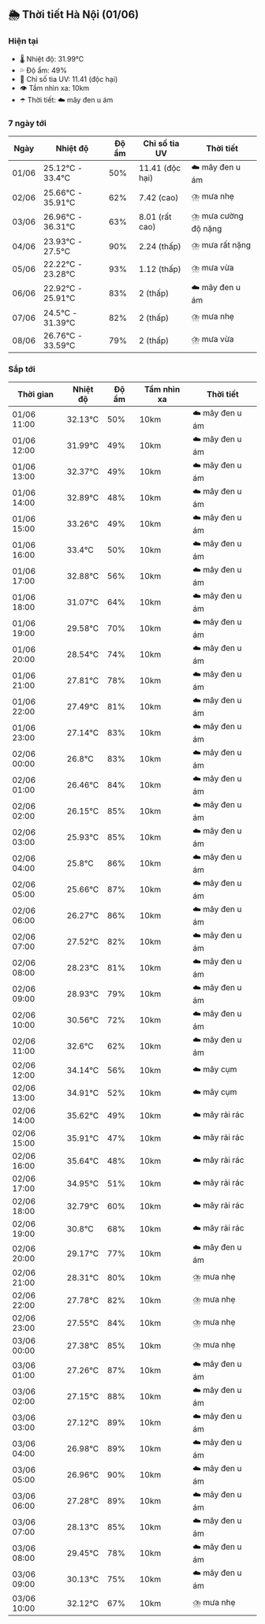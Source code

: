 ## 🌦️ Thời tiết Hà Nội (01/06)

### Hiện tại

- 🌡️ Nhiệt độ: 31.99℃
- 💦 Độ ẩm: 49%
- 🌟 Chỉ số tia UV: 11.41 (độc hại)
- 👁️ Tầm nhìn xa: 10km
- ☂️ Thời tiết: ☁️ mây đen u ám

### 7 ngày tới

| Ngày | Nhiệt độ | Độ ẩm | Chỉ số tia UV | Thời tiết |
| --- | --- | --- | --- | --- |
| 01/06 | 25.12℃ - 33.4℃ | 50% | 11.41 (độc hại) | ☁️ mây đen u ám |
| 02/06 | 25.66℃ - 35.91℃ | 62% | 7.42 (cao) | ⛈️ mưa nhẹ |
| 03/06 | 26.96℃ - 36.31℃ | 63% | 8.01 (rất cao) | ⛈️ mưa cường độ nặng |
| 04/06 | 23.93℃ - 27.5℃ | 90% | 2.24 (thấp) | ⛈️ mưa rất nặng |
| 05/06 | 22.22℃ - 23.28℃ | 93% | 1.12 (thấp) | ⛈️ mưa vừa |
| 06/06 | 22.92℃ - 25.91℃ | 83% | 2 (thấp) | ☁️ mây đen u ám |
| 07/06 | 24.5℃ - 31.39℃ | 82% | 2 (thấp) | ⛈️ mưa nhẹ |
| 08/06 | 26.76℃ - 33.59℃ | 79% | 2 (thấp) | ⛈️ mưa vừa |

### Sắp tới

| Thời gian | Nhiệt độ | Độ ẩm | Tầm nhìn xa | Thời tiết |
| --- | --- | --- | --- | --- |
| 01/06 11:00 | 32.13℃ | 50% | 10km | ☁️ mây đen u ám |
| 01/06 12:00 | 31.99℃ | 49% | 10km | ☁️ mây đen u ám |
| 01/06 13:00 | 32.37℃ | 49% | 10km | ☁️ mây đen u ám |
| 01/06 14:00 | 32.89℃ | 48% | 10km | ☁️ mây đen u ám |
| 01/06 15:00 | 33.26℃ | 49% | 10km | ☁️ mây đen u ám |
| 01/06 16:00 | 33.4℃ | 50% | 10km | ☁️ mây đen u ám |
| 01/06 17:00 | 32.88℃ | 56% | 10km | ☁️ mây đen u ám |
| 01/06 18:00 | 31.07℃ | 64% | 10km | ☁️ mây đen u ám |
| 01/06 19:00 | 29.58℃ | 70% | 10km | ☁️ mây đen u ám |
| 01/06 20:00 | 28.54℃ | 74% | 10km | ☁️ mây đen u ám |
| 01/06 21:00 | 27.81℃ | 78% | 10km | ☁️ mây đen u ám |
| 01/06 22:00 | 27.49℃ | 81% | 10km | ☁️ mây đen u ám |
| 01/06 23:00 | 27.14℃ | 83% | 10km | ☁️ mây đen u ám |
| 02/06 00:00 | 26.8℃ | 83% | 10km | ☁️ mây đen u ám |
| 02/06 01:00 | 26.46℃ | 84% | 10km | ☁️ mây đen u ám |
| 02/06 02:00 | 26.15℃ | 85% | 10km | ☁️ mây đen u ám |
| 02/06 03:00 | 25.93℃ | 85% | 10km | ☁️ mây đen u ám |
| 02/06 04:00 | 25.8℃ | 86% | 10km | ☁️ mây đen u ám |
| 02/06 05:00 | 25.66℃ | 87% | 10km | ☁️ mây đen u ám |
| 02/06 06:00 | 26.27℃ | 86% | 10km | ☁️ mây đen u ám |
| 02/06 07:00 | 27.52℃ | 82% | 10km | ☁️ mây đen u ám |
| 02/06 08:00 | 28.23℃ | 81% | 10km | ☁️ mây đen u ám |
| 02/06 09:00 | 28.93℃ | 79% | 10km | ☁️ mây đen u ám |
| 02/06 10:00 | 30.56℃ | 72% | 10km | ☁️ mây đen u ám |
| 02/06 11:00 | 32.6℃ | 62% | 10km | ☁️ mây đen u ám |
| 02/06 12:00 | 34.14℃ | 56% | 10km | ☁️ mây cụm |
| 02/06 13:00 | 34.91℃ | 52% | 10km | ☁️ mây cụm |
| 02/06 14:00 | 35.62℃ | 49% | 10km | ☁️ mây rải rác |
| 02/06 15:00 | 35.91℃ | 47% | 10km | ☁️ mây rải rác |
| 02/06 16:00 | 35.64℃ | 48% | 10km | ☁️ mây rải rác |
| 02/06 17:00 | 34.95℃ | 51% | 10km | ☁️ mây rải rác |
| 02/06 18:00 | 32.79℃ | 60% | 10km | ☁️ mây rải rác |
| 02/06 19:00 | 30.8℃ | 68% | 10km | ☁️ mây rải rác |
| 02/06 20:00 | 29.17℃ | 77% | 10km | ☁️ mây đen u ám |
| 02/06 21:00 | 28.31℃ | 80% | 10km | ⛈️ mưa nhẹ |
| 02/06 22:00 | 27.78℃ | 82% | 10km | ⛈️ mưa nhẹ |
| 02/06 23:00 | 27.55℃ | 84% | 10km | ⛈️ mưa nhẹ |
| 03/06 00:00 | 27.38℃ | 85% | 10km | ⛈️ mưa nhẹ |
| 03/06 01:00 | 27.26℃ | 87% | 10km | ☁️ mây đen u ám |
| 03/06 02:00 | 27.15℃ | 88% | 10km | ☁️ mây đen u ám |
| 03/06 03:00 | 27.12℃ | 89% | 10km | ☁️ mây đen u ám |
| 03/06 04:00 | 26.98℃ | 89% | 10km | ☁️ mây đen u ám |
| 03/06 05:00 | 26.96℃ | 90% | 10km | ☁️ mây đen u ám |
| 03/06 06:00 | 27.28℃ | 89% | 10km | ☁️ mây đen u ám |
| 03/06 07:00 | 28.13℃ | 85% | 10km | ☁️ mây đen u ám |
| 03/06 08:00 | 29.45℃ | 78% | 10km | ☁️ mây đen u ám |
| 03/06 09:00 | 30.13℃ | 75% | 10km | ☁️ mây đen u ám |
| 03/06 10:00 | 32.12℃ | 67% | 10km | ⛈️ mưa nhẹ |
